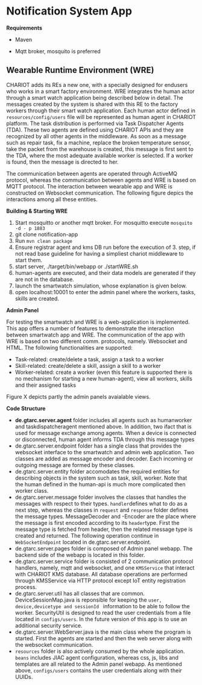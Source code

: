 # Notification System App

**Requirements**

- Maven

- Mqtt broker, mosquito is preferred

  

## Wearable Runtime Environment (WRE)

CHARIOT adds its REs a new one, with a specially designed for endusers who works in a smart factory environment. WRE integrates the human actor through a smart watch application being described below in detail.  The messages created by the system is shared with this RE to the factory workers through their smart watch application. Each human actor defined in `resources/config/users` file will be represented as human agent in CHARIOT platform. The task distribution is performed via Task Dispatcher Agents (TDA). These two agents are defined using CHARIOT APIs and they are recognized by all other agents in the middleware. As soon as a message such as repair task, fix a machine, replace the broken temperature sensor, take the packet from the warehouse is created, this message is first sent to the TDA, where the most adequate available worker is selected.  If a worker is found, then the message is directed to her. 

The communication between agents are operated through ActiveMQ protocol, whereas the communication between agents and WRE is based on MQTT protocol. The interaction between wearable app and WRE is constructed on Websocket communication.  The following figure depics the interactions among all these entities.

<Place here the CPS.layer figure>

**Building & Starting WRE**

1. Start mosquitto or another mqtt broker. For mosquitto execute  `mosquito -d - p 1883`
2. git clone notification-app
3. Run `mvn clean package `
4. Ensure registrar agent and kms DB run before the execution of 3. step, if not read base guideline for having a simpliest chariot middleware to start them.
5. start server, ./target/bin/webapp or ./startWRE.sh
6. human-agents are executed, and their data models are generated if they are not in the database.
7. launch the smartwatch simulation, whose explanation is given below.
8. open localhost:10001 to enter the admin panel where the workers, tasks, skills are created.

**Admin Panel**

For testing the smartwatch and WRE is a web-application is implemented. This app offers a number of features to demonstrate the interaction between smartwatch app and WRE. The communication of the app with WRE is based on two different comm. protocols, namely. Websocket and HTML. The following functionalities are supported:

- Task-related: create/delete a task, assign a task to a worker
- Skill-related: create/delete a skill, assign a skill to a worker
- Worker-related: create a worker (even this feature is supported there is no mechanism for starting a new human-agent), view all workers, skills and their assigned tasks

Figure X depicts partly the admin panels avaialable views.

**Code Structure** 

- **de.gtarc.server.agent** folder includes all agents such as humanworker and taskdispatcheragent mentioned above. In addition, two ifact that is used for message exchange among agents. When a device is connected or disconnected, human agent informs TDA through this message types
- de.gtarc.server.endpoint folder has a single class that provides the websocket interface to the smartwatch and admin web application. Two classes are added as message encoder and decoder. Each incoming or outgoing message are formed by these classes.
- de.gtarc.server.entity folder accomodates the required entities for describing objects in the system such as task, skill, worker. Note that the human defined in the human-api is much more complicated then worker class.
- de.gtarc.server.message folder involves the classes that handles the messages with respect to their types. `handler`defines what to do as a next step, whereas the classes in `request` and `response` folder defines the message types. MessageDecoder and -Encoder are the place where the message is first encoded according to its `header`type. First the message type is fetched from header, then the related message type is created and returned. The following operation continue in `WebSocketEndpoint` located in de.gtarc.server.endpoint.  
- de.gtarc.server.pages folder is composed of Admin panel webapp. The backend side of the webapp is located in this folder.
-  de.gtarc.server.service folder is consisted of 2 communication protocol handlers, namely, mqtt and websocket, and one `KMSService` that interact with CHARIOT KMS database. All database operations are performed through KMSService via HTTP protocol except IoT entity registration process.
- de.gtarc.server.util has all classes that are common. DeviceSessionMap.java is reponsible for keeping the `user, device,devicetype and sessionId ` information to be able to follow the worker. SecurityUtil is designed to read the user credentials from a file located in `configs/users`. In the future version of this app is to use an additional security service. 
- de.gtarc.server.WebServer.java is the main class where the program is started. First the agents are started and then the web server along with the websocket communication.
- `resources` folder is also actively consumed by the whole application. `beans` includes JIAC agent configuration, whereas css, js, libs and templates are all related to the Admin panel webapp. As mentioned above, `configs/users` contains the user credentials along with their UUIDs.

